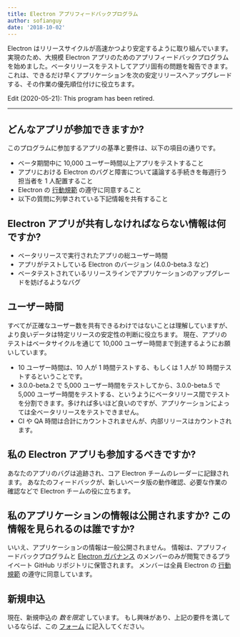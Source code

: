```yaml
---
title: Electron アプリフィードバックプログラム
author: sofianguy
date: '2018-10-02'
---
```


Electron はリリースサイクルが高速かつより安定するように取り組んでいます。 実現のため、大規模 Electron アプリのためのアプリフィードバックプログラムを始めました。ベータリリースをテストしてアプリ固有の問題を報告できます。 これは、できるだけ早くアプリケーションを次の安定リリースへアップグレードする、その作業の優先順位付けに役立ちます。

Edit (2020-05-21): This program has been retired.

---

## どんなアプリが参加できますか?
このプログラムに参加するアプリの基準と要件は、以下の項目の通りです。
- ベータ期間中に 10,000 ユーザー時間以上アプリをテストすること
- アプリにおける Electron のバグと障害について議論する手続きを毎週行う担当者を 1 人配置すること
- Electron の [行動規範](https://github.com/electron/electron/blob/master/CODE_OF_CONDUCT.md) の遵守に同意すること
- 以下の質問に列挙されている下記情報を共有すること

## Electron アプリが共有しなければならない情報は何ですか?
- ベータリリースで実行されたアプリの総ユーザー時間
- アプリがテストしている Electron のバージョン (4.0.0-beta.3 など)
- ベータテストされているリリースラインでアプリケーションのアップグレードを妨げるようなバグ

## ユーザー時間
すべてが正確なユーザー数を共有できるわけではないことは理解していますが、より良いデータは特定リリースの安定性の判断に役立ちます。 現在、アプリのテストはベータサイクルを通じて 10,000 ユーザー時間まで到達するようにお願いしています。
- 10 ユーザー時間は、10 人が 1 時間テストする、もしくは 1 人が 10 時間テストするということです。
- 3.0.0-beta.2 で 5,000 ユーザー時間をテストしてから、3.0.0-beta.5 で 5,000 ユーザー時間をテストする、というようにベータリリース間でテストを分割できます。多ければ多いほど良いのですが、アプリケーションによっては全ベータリリースをテストできません。
- CI や QA 時間は合計にカウントされませんが、内部リリースはカウントされます。

## 私の Electron アプリも参加するべきですか?
あなたのアプリのバグは追跡され、コア Electron チームのレーダーに記録されます。 あなたのフィードバックが、新しいベータ版の動作確認、必要な作業の確認などで Electron チームの役に立ちます。

## 私のアプリケーションの情報は公開されますか? この情報を見られるのは誰ですか?
いいえ、アプリケーションの情報は一般公開されません。 情報は、アプリフィードバックプログラムと [Electron ガバナンス](https://github.com/electron/governance) のメンバーのみが閲覧できるプライベート GitHub リポジトリに保管されます。 メンバーは全員 Electron の [行動規範](https://github.com/electron/electron/blob/master/CODE_OF_CONDUCT.md) の遵守に同意しています。

## 新規申込
現在、新規申込の *数を限定* しています。 もし興味があり、上記の要件を満しているならば、この [フォーム](https://goo.gl/forms/OpMEKV75ScN6we7g1) に記入してください。
